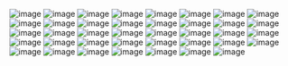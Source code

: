 ![image](https://img.shields.io/badge/TypeScript-007ACC?style=for-the-badge&logo=typescript&logoColor=white) ![image](https://img.shields.io/badge/JavaScript-323330?style=for-the-badge&logo=javascript&logoColor=F7DF1E) ![image](https://img.shields.io/badge/node.js-6DA55F?style=for-the-badge&logo=node.js&logoColor=white) ![image](https://img.shields.io/badge/express.js-%23404d59.svg?style=for-the-badge&logo=express&logoColor=%2361DAFB) ![image](https://img.shields.io/badge/nestjs-E0234E?style=for-the-badge&logo=nestjs&logoColor=white) ![image](https://img.shields.io/badge/postgres-%23316192.svg?style=for-the-badge&logo=postgresql&logoColor=white) ![image](https://img.shields.io/badge/redis-%23DD0031.svg?&style=for-the-badge&logo=redis&logoColor=white) ![image](https://img.shields.io/badge/Amazon%20DynamoDB-4053D6?style=for-the-badge&logo=Amazon%20DynamoDB&logoColor=white) ![image](https://img.shields.io/badge/Docker-2CA5E0?style=for-the-badge&logo=docker&logoColor=white) ![image](https://img.shields.io/badge/Amazon_AWS-FF9900?style=for-the-badge&logo=amazonaws&logoColor=white) ![image](https://img.shields.io/badge/Google_Cloud-4285F4?style=for-the-badge&logo=google-cloud&logoColor=white) ![image](https://img.shields.io/badge/Cloudflare-F38020?style=for-the-badge&logo=Cloudflare&logoColor=white) ![image](https://img.shields.io/badge/Digital_Ocean-0080FF?style=for-the-badge&logo=DigitalOcean&logoColor=white) ![image](https://img.shields.io/badge/Netlify-00C7B7?style=for-the-badge&logo=netlify&logoColor=white) ![image](https://img.shields.io/badge/kubernetes-326ce5.svg?&style=for-the-badge&logo=kubernetes&logoColor=white) ![image](https://img.shields.io/badge/Terraform-7B42BC?style=for-the-badge&logo=terraform&logoColor=white) ![image](https://img.shields.io/badge/Socket.io-black?style=for-the-badge&logo=socket.io&badgeColor=010101) ![image](https://img.shields.io/badge/Ionic-%233880FF.svg?style=for-the-badge&logo=Ionic&logoColor=white) ![image](https://img.shields.io/badge/Capacitor-119EFF?style=for-the-badge&logo=Capacitor&logoColor=white) ![image](https://img.shields.io/badge/MUI-%230081CB.svg?style=for-the-badge&logo=mui&logoColor=white) ![image](https://img.shields.io/badge/react-%2320232a.svg?style=for-the-badge&logo=react&logoColor=%2361DAFB) ![image](https://img.shields.io/badge/mac%20os-000000?style=for-the-badge&logo=apple&logoColor=white) ![image](https://img.shields.io/badge/Linux-FCC624?style=for-the-badge&logo=linux&logoColor=black) ![image](https://img.shields.io/badge/eslint-3A33D1?style=for-the-badge&logo=eslint&logoColor=white) ![image](https://img.shields.io/badge/prettier-1A2C34?style=for-the-badge&logo=prettier&logoColor=F7BA3E) ![image](https://img.shields.io/badge/WebAssembly-654FF0?style=for-the-badge&logo=WebAssembly&logoColor=white)  ![image](https://img.shields.io/badge/Rust-black?style=for-the-badge&logo=rust&logoColor=#E57324) ![image](https://img.shields.io/badge/PLSQL-F80000?style=for-the-badge&logo=oracle&logoColor=black) ![image](https://img.shields.io/badge/VIM-%2311AB00.svg?&style=for-the-badge&logo=vim&logoColor=white) ![image](https://img.shields.io/badge/Yarn-2C8EBB?style=for-the-badge&logo=yarn&logoColor=white) ![image](https://img.shields.io/badge/npm-CB3837?style=for-the-badge&logo=npm&logoColor=white) ![image](https://img.shields.io/badge/Mocha-8D6748?style=for-the-badge&logo=Mocha&logoColor=white) ![image](https://img.shields.io/badge/JWT-000000?style=for-the-badge&logo=JSON%20web%20tokens&logoColor=white) ![image](https://img.shields.io/badge/chai-A30701?style=for-the-badge&logo=chai&logoColor=white) ![image](https://img.shields.io/badge/C-00599C?style=for-the-badge&logo=c&logoColor=white) ![image](https://img.shields.io/badge/HTML5-E34F26?style=for-the-badge&logo=html5&logoColor=white) ![image](https://img.shields.io/badge/json-5E5C5C?style=for-the-badge&logo=json&logoColor=white) ![image](https://img.shields.io/badge/Jenkins-D24939?style=for-the-badge&logo=Jenkins&logoColor=white) ![image](https://img.shields.io/badge/Github%20Actions-282a2e?style=for-the-badge&logo=githubactions&logoColor=367cfe)